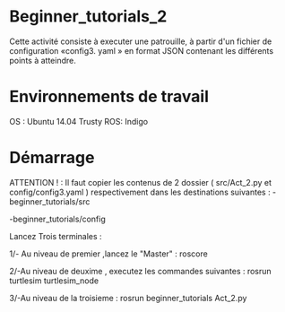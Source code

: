 
Beginner_tutorials_2
=====================
Cette activité consiste à executer une patrouille, à partir d'un fichier de configuration «config3. yaml » en format JSON contenant les différents points à atteindre. 


Environnements de travail
=========================
OS : Ubuntu 14.04 Trusty
ROS: Indigo


Démarrage
============

ATTENTION ! : Il faut copier les contenus de 2 dossier ( src/Act_2.py et config/config3.yaml ) respectivement dans les destinations suivantes :
 -beginner_tutorials/src
  
 -beginner_tutorials/config
            


Lancez Trois terminales :

1/- Au niveau de premier ,lancez le "Master" :
  roscore

2/-Au niveau de deuxime , executez les commandes suivantes :
   rosrun turtlesim turtlesim_node

3/-Au niveau de la troisieme :
   rosrun beginner_tutorials Act_2.py
